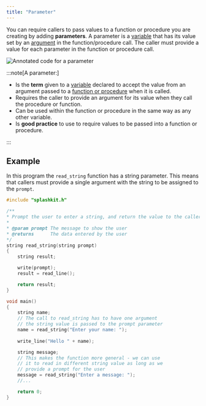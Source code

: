 ```yaml
---
title: "Parameter"
---
```


You can require callers to pass values to a function or procedure you are creating by adding **parameters**. A parameter is a [variable](/book/part-1-instructions/1-sequence-and-data/1-concepts/07-variable) that has its value set by an [argument](/book/part-1-instructions/1-sequence-and-data/1-concepts/02-method#arguments) in the function/procedure call. The caller must provide a value for each parameter in the function or procedure call.

![Annotated code for a parameter](./images/param-pano.png)

:::note[A parameter:]

- Is the **term** given to a [variable](../../../../part-1-instructions/1-sequence-and-data/1-concepts/07-variable) declared to accept the value from an argument passed to a [function or procedure](../01-0-functions-and-procedures) when it is called.
- Requires the caller to provide an argument for its value when they call the procedure or function.
- Can be used within the function or procedure in the same way as any other variable.
- Is **good practice** to use to require values to be passed into a function or procedure.

:::

## Example

In this program the `read_string` function has a string parameter. This means that callers must provide a single argument with the string to be assigned to the `prompt`.

```cpp
#include "splashkit.h"

/**
* Prompt the user to enter a string, and return the value to the caller.
*
* @param prompt The message to show the user
* @returns      The data entered by the user
*/
string read_string(string prompt)
{
    string result;

    write(prompt);
    result = read_line();

    return result;
}

void main()
{
    string name;
    // The call to read_string has to have one argument
    // the string value is passed to the prompt parameter
    name = read_string("Enter your name: ");
    
    write_line("Hello " + name);

    string message;
    // This makes the function more general - we can use
    // it to read in different string value as long as we
    // provide a prompt for the user
    message = read_string("Enter a message: ");
    //...

    return 0;
}
```
